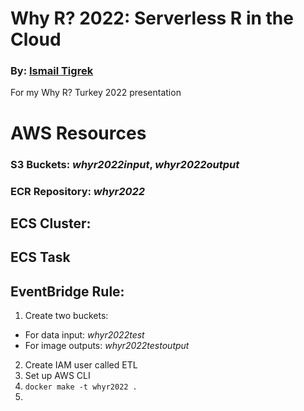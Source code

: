 # Why R? 2022: Serverless R in the Cloud
### By: [Ismail Tigrek](www.linkedin.com/in/ismailtigrek)
For my Why R? Turkey 2022 presentation

# AWS Resources

### S3 Buckets: _whyr2022input_, _whyr2022output_

### ECR Repository: _whyr2022_

## ECS Cluster:

## ECS Task

## EventBridge Rule:

1. Create two buckets:
  - For data input: _whyr2022test_
  - For image outputs: _whyr2022testoutput_
2. Create IAM user called ETL
3. Set up AWS CLI
4. `docker make -t whyr2022 .`
5. 
